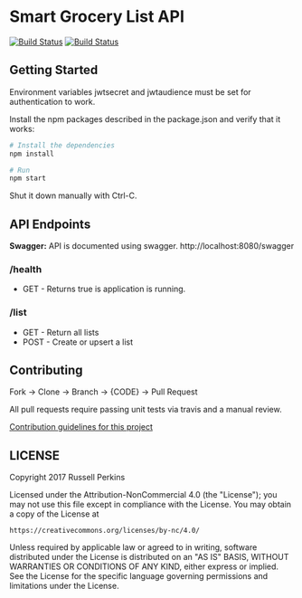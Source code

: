 # Smart Grocery List API

[![Build Status](https://travis-ci.org/SmartGroceryList/api.svg?branch=master)](https://travis-ci.org/SmartGroceryList/api)
[![Build Status](https://david-dm.org/SmartGroceryList/api.svg)](https://david-dm.org/SmartGroceryList/api)

## Getting Started

Environment variables jwtsecret and jwtaudience must be set for authentication to work.

Install the npm packages described in the package.json and verify that it works:

```bash
# Install the dependencies
npm install

# Run
npm start
```

Shut it down manually with Ctrl-C.

## API Endpoints

**Swagger:** API is documented using swagger. http://localhost:8080/swagger

### /health
- GET - Returns true is application is running. 

### /list
- GET - Return all lists
- POST - Create or upsert a list


## Contributing

Fork -> Clone -> Branch -> {CODE} -> Pull Request

All pull requests require passing unit tests via travis and a manual review. 

[Contribution guidelines for this project](CONTRIBUTING.md)

## LICENSE
Copyright 2017 Russell Perkins

Licensed under the Attribution-NonCommercial 4.0 (the "License");
you may not use this file except in compliance with the License.
You may obtain a copy of the License at

    https://creativecommons.org/licenses/by-nc/4.0/

Unless required by applicable law or agreed to in writing, software
distributed under the License is distributed on an "AS IS" BASIS,
WITHOUT WARRANTIES OR CONDITIONS OF ANY KIND, either express or implied.
See the License for the specific language governing permissions and
limitations under the License.
